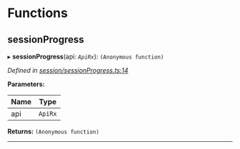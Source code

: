 

# Functions

<a id="sessionprogress"></a>

##  sessionProgress

▸ **sessionProgress**(api: *`ApiRx`*): `(Anonymous function)`

*Defined in [session/sessionProgress.ts:14](https://github.com/polkadot-js/api/blob/ed1ad05/packages/api-derive/src/session/sessionProgress.ts#L14)*

**Parameters:**

| Name | Type |
| ------ | ------ |
| api | `ApiRx` |

**Returns:** `(Anonymous function)`

___

